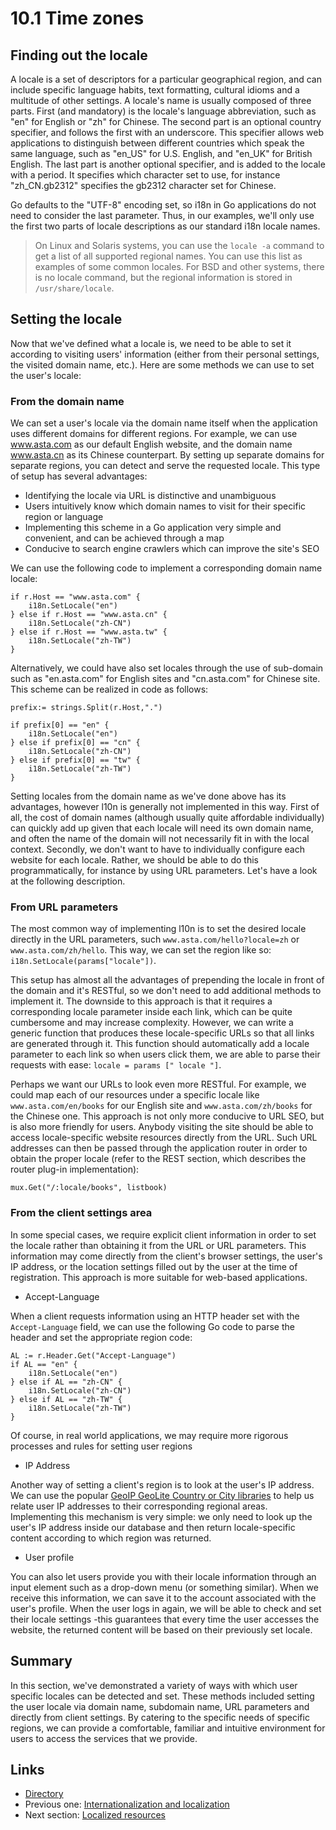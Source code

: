# 10.1 Time zones

## Finding out the locale

A locale is a set of descriptors for a particular geographical region, and can include specific language habits, text formatting, cultural idioms and a multitude of other settings. A locale's name is usually composed of three parts. First (and mandatory) is the locale's language abbreviation, such as "en" for English or "zh" for Chinese. The second part is an optional country specifier, and follows the first with an underscore. This specifier allows web applications to distinguish between different countries which speak the same language, such as "en_US" for U.S. English, and "en_UK" for British English. The last part is another optional specifier, and is added to the locale with a period. It specifies which character set to use, for instance "zh_CN.gb2312" specifies the gb2312 character set for Chinese.

Go defaults to the "UTF-8" encoding set, so i18n in Go applications do not need to consider the last parameter. Thus, in our examples, we'll only use the first two parts of locale descriptions as our standard i18n locale names. 

> On Linux and Solaris systems, you can use the `locale -a` command to get a list of all supported regional names. You can use this list as examples of some common locales. For BSD and other systems, there is no locale command, but the regional information is stored in `/usr/share/locale`.

## Setting the locale

Now that we've defined what a locale is, we need to be able to set it according to visiting users' information (either from their personal settings, the visited domain name, etc.). Here are some methods we can use to set the user's locale: 

### From the domain name

We can set a user's locale via the domain name itself when the application uses different domains for different regions. For example, we can use www.asta.com as our default English website, and the domain name www.asta.cn as its Chinese counterpart. By setting up separate domains for separate regions, you can detect and serve the requested locale. This type of setup has several advantages:

- Identifying the locale via URL is distinctive and unambiguous 
- Users intuitively know which domain names to visit for their specific region or language 
- Implementing this scheme in a Go application very simple and convenient, and can be achieved through a map
- Conducive to search engine crawlers which can improve the site's SEO

We can use the following code to implement a corresponding domain name locale:

	if r.Host == "www.asta.com" {
		i18n.SetLocale("en")
	} else if r.Host == "www.asta.cn" {
		i18n.SetLocale("zh-CN")
	} else if r.Host == "www.asta.tw" {
		i18n.SetLocale("zh-TW")
	}

Alternatively, we could have also set locales through the use of sub-domain such as "en.asta.com" for English sites and "cn.asta.com" for Chinese site. This scheme can be realized in code as follows:

	prefix:= strings.Split(r.Host,".")

	if prefix[0] == "en" {
		i18n.SetLocale("en")
	} else if prefix[0] == "cn" {
		i18n.SetLocale("zh-CN")
	} else if prefix[0] == "tw" {
		i18n.SetLocale("zh-TW")
	}

Setting locales from the domain name as we've done above has its advantages, however l10n is generally not implemented in this way. First of all, the cost of domain names (although usually quite affordable individually) can quickly add up given that each locale will need its own domain name, and often the name of the domain will not necessarily fit in with the local context. Secondly, we don't want to have to individually configure each website for each locale. Rather, we should be able to do this programmatically, for instance by using URL parameters. Let's have a look at the following description.

### From URL parameters 

The most common way of implementing l10n is to set the desired locale directly in the URL parameters, such `www.asta.com/hello?locale=zh` or `www.asta.com/zh/hello`. This way, we can set the region like so: `i18n.SetLocale(params["locale"])`.

This setup has almost all the advantages of prepending the locale in front of the domain and it's RESTful, so we don't need to add additional methods to implement it. The downside to this approach is that it requires a corresponding locale parameter inside each link, which can be quite cumbersome and may increase complexity. However, we can write a generic function that produces these locale-specific URLs so that all links are generated through it. This function should automatically add a locale parameter to each link so when users click them, we are able to parse their requests with ease: `locale = params [" locale "]`.

Perhaps we want our URLs to look even more RESTful. For example, we could map each of our resources under a specific locale like `www.asta.com/en/books` for our English site and `www.asta.com/zh/books` for the Chinese one. This approach is not only more conducive to URL SEO, but is also more friendly for users. Anybody visiting the site should be able to access locale-specific website resources directly from the URL. Such URL addresses can then be passed through the application router in order to obtain the proper locale (refer to the REST section, which describes the router plug-in implementation):

	mux.Get("/:locale/books", listbook)

### From the client settings area

In some special cases, we require explicit client information in order to set the locale rather than obtaining it from the URL or URL parameters. This information may come directly from the client's browser settings, the user's IP address, or the location settings filled out by the user at the time of registration. This approach is more suitable for web-based applications.

- Accept-Language

When a client requests information using an HTTP header set with the `Accept-Language` field, we can use the following Go code to parse the header and set the appropriate region code: 

	AL := r.Header.Get("Accept-Language")
	if AL == "en" {
		i18n.SetLocale("en")
	} else if AL == "zh-CN" {
		i18n.SetLocale("zh-CN")
	} else if AL == "zh-TW" {
		i18n.SetLocale("zh-TW")
	}

Of course, in real world applications, we may require more rigorous processes and rules for setting user regions 

- IP Address

Another way of setting a client's region is to look at the user's IP address. We can use the popular [GeoIP GeoLite Country or City libraries](http://dev.maxmind.com/geoip/legacy/geolite/) to help us relate user IP addresses to their corresponding regional areas. Implementing this mechanism is very simple: we only need to look up the user's IP address inside our database and then return locale-specific content according to which region was returned. 

- User profile

You can also let users provide you with their locale information through an input element such as a drop-down menu (or something similar). When we receive this information, we can save it to the account associated with the user's profile. When the user logs in again, we will be able to check and set their locale settings -this guarantees that every time the user accesses the website, the returned content will be based on their previously set locale.

## Summary

In this section, we've demonstrated a variety of ways with which user specific locales can be detected and set. These methods included setting the user locale via domain name, subdomain name, URL parameters and directly from client settings. By catering to the specific needs of specific regions, we can provide a comfortable, familiar and intuitive environment for users to access the services that we provide. 

## Links

- [Directory](preface.md)
- Previous one: [Internationalization and localization](10.0.md)
- Next section: [Localized resources](10.2.md)

